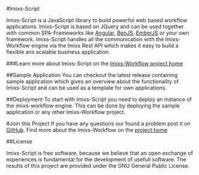 #Imixs-Script

Imixs-Script is a JavaScript library to build powerful web based workflow applications.
Imixs-Script is based on JQuery and can be used together with common SPA-Frameworks like [Angular](https://www.angularjs.org/), [BenJS](http://www.benjs.org), [EmberJS](http://emberjs.com/) or your own framework. 
Imixs-Script handles all the communication with the Imixs-Workflow engine via the Imixs Rest API which makes it easy to build a flexible ans scalable business application. 

###Learn more about Imixs-Script on the [Imixs-Workflow project home](http://www.imixs.org/doc/javascript/index.html)


##Sample Application
You can checkout the latest release containing sample application which gives an overview about the functionality of Imixs-Script and can be used as a template for own applications.

##Deployment
To start with Imixs-Script you need to deploy an instance of the imixs-workflow engine. This can be done by deploying the sample application or any other Imixs-Workflow project. 

#Join this Project
If you have any questions our found a problem post it on [GitHub](https://github.com/imixs/imixs-script/issues). Find more about the Imixs-Workflow on the [project home](http://www.imixs.org)

##License

Imixs-Script is free software, because we believe that an open exchange of experiences is fundamental for the development of usefull software. The results of this project are provided under the GNU General Public License.

 